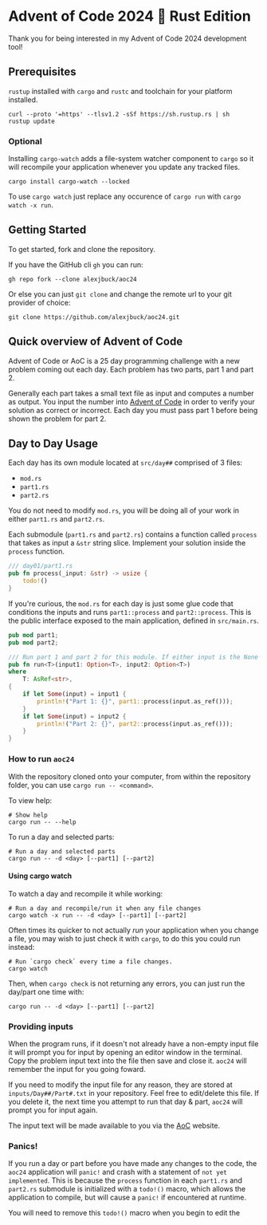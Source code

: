 # Advent of Code 2024 :crab: Rust Edition

Thank you for being interested in my Advent of Code 2024 development tool!

## Prerequisites

`rustup` installed with `cargo` and `rustc` and toolchain for your platform installed.

```shell
curl --proto '=https' --tlsv1.2 -sSf https://sh.rustup.rs | sh
rustup update
```

### Optional 

Installing `cargo-watch` adds a file-system watcher component to `cargo` so it will recompile your application whenever you update any tracked files.

```shell
cargo install cargo-watch --locked
```

To use `cargo watch` just replace any occurence of `cargo run` with `cargo watch -x run`.

## Getting Started

To get started, fork and clone the repository.

If you have the GitHub cli `gh` you can run: 

```shell
gh repo fork --clone alexjbuck/aoc24
```

Or else you can just `git clone` and change the remote url to your git provider of choice:

```shell
git clone https://github.com/alexjbuck/aoc24.git
```

## Quick overview of Advent of Code

Advent of Code or AoC is a 25 day programming challenge with a new problem coming out each day. Each problem has two parts, part 1 and part 2.

Generally each part takes a small text file as input and computes a number as output. You input the number into [Advent of Code](https://adventofcode.com/) in order to verify your solution as correct or incorrect. Each day you must pass part 1 before being shown the problem for part 2.

## Day to Day Usage

Each day has its own module located at `src/day##` comprised of 3 files:
- `mod.rs`
- `part1.rs`
- `part2.rs`

You do not need to modify `mod.rs`, you will be doing all of your work in either `part1.rs` and `part2.rs`.

Each submodule (`part1.rs` and `part2.rs`) contains a function called `process` that takes as input a `&str` string slice. Implement your solution inside the `process` function.

```rust
/// day01/part1.rs
pub fn process(_input: &str) -> usize {
    todo!()
}
```

If you're curious, the `mod.rs` for each day is just some glue code that conditions the inputs and runs `part1::process` and `part2::process`. This is the public interface exposed to the main application, defined in `src/main.rs`.

```rust
pub mod part1;
pub mod part2;

/// Run part 1 and part 2 for this module. If either input is the None variant, skip running it.
pub fn run<T>(input1: Option<T>, input2: Option<T>)
where
    T: AsRef<str>,
{
    if let Some(input) = input1 {
        println!("Part 1: {}", part1::process(input.as_ref()));
    }
    if let Some(input) = input2 {
        println!("Part 2: {}", part2::process(input.as_ref()));
    }
}
```

### How to run `aoc24` 

With the repository cloned onto your computer, from within the repository folder, you can use `cargo run -- <command>`.

To view help:

```shell
# Show help
cargo run -- --help
```

To run a day and selected parts:

```shell
# Run a day and selected parts
cargo run -- -d <day> [--part1] [--part2]
```

#### Using cargo watch

To watch a day and recompile it while working:

```shell
# Run a day and recompile/run it when any file changes
cargo watch -x run -- -d <day> [--part1] [--part2]
```

Often times its quicker to not actually _run_ your application when you change a file, you may wish to just check it with `cargo`, to do this you could run instead:

```shell
# Run `cargo check` every time a file changes.
cargo watch
```

Then, when `cargo check` is not returning any errors, you can just run the day/part one time with:

```shell
cargo run -- -d <day> [--part1] [--part2]
```

### Providing inputs

When the program runs, if it doesn't not already have a non-empty input file it will prompt you for input by opening an editor window in the terminal. Copy the problem input text into the file then save and close it. `aoc24` will remember the input for you going foward.

If you need to modify the input file for any reason, they are stored at `inputs/Day##/Part#.txt` in your repository. Feel free to edit/delete this file. If you delete it, the next time you attempt to run that day & part, `aoc24` will prompt you for input again.

The input text will be made available to you via the [AoC](http://adventofcode.com/) website.

### Panics!

If you run a day or part before you have made any changes to the code, the `aoc24` application will `panic!` and crash with a statement of `not yet implemented`. This is because the `process` function in each `part1.rs` and `part2.rs` submodule is initialized with a `todo!()` macro, which allows the application to compile, but will cause a `panic!` if encountered at runtime.

You will need to remove this `todo!()` macro when you begin to edit the 
